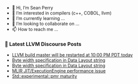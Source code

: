 - 👋 Hi, I’m Sean Perry
- 👀 I’m interested in compilers (c++, COBOL, llvm)
- 🌱 I’m currently learning ...
- 💞️ I’m looking to collaborate on ...
- 📫 How to reach me ...

<!---
s66perry/s66perry is a ✨ special ✨ repository because its `README.md` (this file) appears on your GitHub profile.
You can click the Preview link to take a look at your changes.
--->
### 📕 Latest LLVM Discourse Posts

<!-- DISCOURSE-LLVM:START -->
- [LLVM build master will be restarted at 10:00 PM PDT today](https://discourse.llvm.org/t/llvm-build-master-will-be-restarted-at-10-00-pm-pdt-today/62204#post_1)
- [Byte width specification in Data Layout string](https://discourse.llvm.org/t/byte-width-specification-in-data-layout-string/62202#post_2)
- [Byte width specification in Data Layout string](https://discourse.llvm.org/t/byte-width-specification-in-data-layout-string/62202#post_1)
- [MLIR JIT/ExecutionEngine performance issue](https://discourse.llvm.org/t/mlir-jit-executionengine-performance-issue/62174#post_3)
- [Std::experimental::pmr maturity](https://discourse.llvm.org/t/std-pmr-maturity/62200#post_1)
<!-- DISCOURSE-LLVM:END -->
